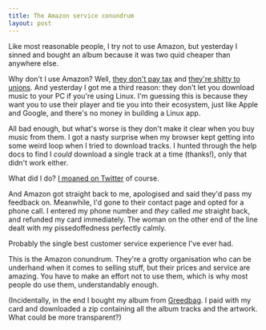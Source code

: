 ```yaml
---
title: The Amazon service conundrum
layout: post
---
```


Like most reasonable people, I try not to use Amazon, but yesterday I sinned and bought an album because it was two quid cheaper than anywhere else.

Why don't I use Amazon? Well, <a href="www.theguardian.com/business/2014/may/09/margaret-hodge-urges-boycott-amazon-uk-tax-starbucks?view=mobile">they don't pay tax</a> and <a href="http://www.bbc.co.uk/news/business-25397316">they're shitty to unions</a>. And yesterday I got me a third reason: they don't let you download music to your PC if you're using Linux. I'm guessing this is because they want you to use their player and tie you into their ecosystem, just like Apple and Google, and there's no money in building a Linux app.

All bad enough, but what's worse is they don't make it clear when you buy music from them. I got a nasty surprise when my browser kept getting into some weird loop when I tried to download tracks. I hunted through the help docs to find I *could* download a single track at a time (thanks!), only that didn't work either.

What did I do? <a href="https://twitter.com/leonpaternoster/status/506900574265438209">I moaned on Twitter</a> of course.

And Amazon got straight back to me, apologised and said they'd pass my feedback on. Meanwhile, I'd gone to their contact page and opted for a phone call. I entered my phone number and *they* called *me* straight back, and refunded my card immediately. The woman on the other end of the line dealt with my pissedoffedness perfectly calmly.

Probably the single best customer service experience I've ever had.

This is the Amazon conundrum. They're a grotty organisation who can be underhand when it comes to selling stuff, but their prices and service are amazing. You have to make an effort not to use them, which is why most people do use them, understandably enough.

(Incidentally, in the end I bought my album from <a href="http://thestate51conspiracy.com/greedbag.html">Greedbag</a>. I paid with my card and downloaded a zip containing all the album tracks and the artwork. What could be more transparent?)

